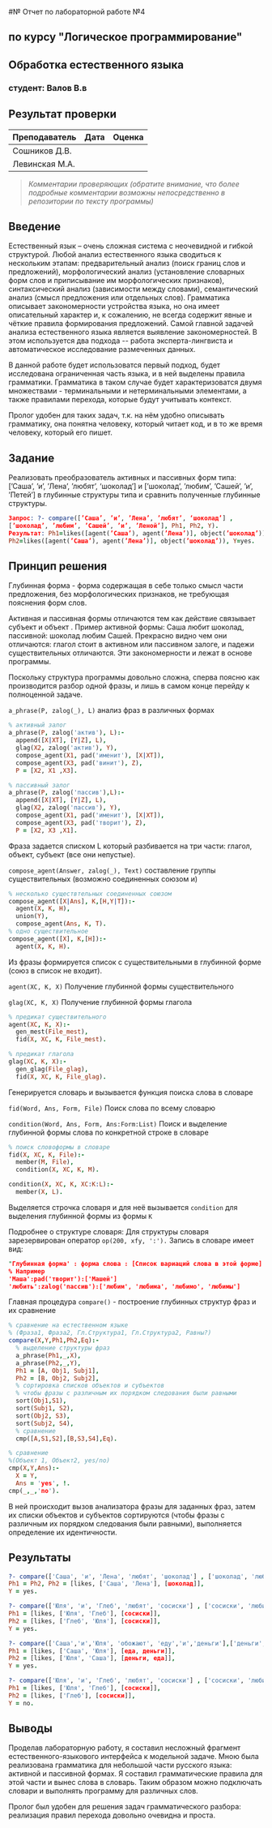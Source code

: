 #№ Отчет по лабораторной работе №4
## по курсу "Логическое программирование"

## Обработка естественного языка

### студент: Валов В.в

## Результат проверки

| Преподаватель     | Дата         |  Оценка       |
|-------------------|--------------|---------------|
| Сошников Д.В. |              |               |
| Левинская М.А.|              |               |

> *Комментарии проверяющих (обратите внимание, что более подробные комментарии возможны непосредственно в репозитории по тексту программы)*


## Введение

Естественный язык – очень сложная система с неочевидной и гибкой структурой. Любой анализ естественного языка сводиться к нескольким этапам: предварительный анализ (поиск границ слов и предложений), морфологический анализ (установление словарных форм слов и приписывание им морфологических признаков), синтаксический анализ (зависимости между словами), семантический анализ (смысл предложения или отдельных слов). Грамматика описывает закономерности устройства языка, но она имеет описательный характер и, к сожалению, не всегда содержит явные и чёткие правила формирования предложений. Самой главной задачей анализа естественного языка является выявление закономерностей. В этом используется два подхода -- работа эксперта-лингвиста и автоматическое исследование размеченных данных.

В данной работе будет использоватся первый подход, будет исследована ограниченная часть языка, и в ней выделены правила грамматики. Грамматика в таком случае будет характеризоватся двумя множествами - терминальными и нетерминальными элементами, а также правилами перехода, которые будут учитывать контекст.

Пролог удобен для таких задач, т.к. на нём удобно описывать грамматику, она понятна человеку, который читает код, и в то же время человеку, который его пишет.


## Задание

Реализовать преобразователь активных и пассивных форм типа:
[’Саша’, ’и’, ’Лена’, ’любят’, ‘шоколад’] и
[’шоколад’, ’любим’, ’Сашей’, ’и’, ’Петей’]
в глубинные структуры типа и сравнить полученные глубинные структуры.
```Prolog
Запрос: ?- compare([’Саша’, ’и’, ’Лена’, ’любят’, ‘шоколад’] ,
[’шоколад’, ’любим’, ’Сашей’, ’и’, ’Леной’], Ph1, Ph2, Y).
Результат: Ph1=likes([agent(’Саша’), agent(’Лена’)], object(’шоколад’)),
Ph2=likes([agent(’Саша’), agent(’Лена’)], object(’шоколад’)), Y=yes.
```

## Принцип решения

Глубинная форма - форма содержащая в себе только смысл части предложения, без морфологических признаков, не требующая пояснения форм слов.

Активная и пассивная формы отличаются тем как действие связывает субъект и объект . Пример активной формы: Саша любит шоколад, пассивной: шоколад любим Сашей. Прекрасно видно чем они отличаются: глагол стоит в активном или пассивном залоге, и падежи существительных отличаются. Эти закономерности и лежат в основе программы.

Поскольку структура программы довольно сложна, сперва поясню как производится разбор одной фразы, и лишь в самом конце перейду к полноценной задаче.

`a_phrase(P, zalog(_), L)` анализ фраз в различных формах
```prolog
% активный залог
a_phrase(P, zalog('актив'), L):-
  append([X|XT], [Y|Z], L),
  glag(X2, zalog('актив'), Y),
  compose_agent(X1, pad('именит'), [X|XT]),
  compose_agent(X3, pad('винит'), Z),
  P = [X2, X1 ,X3].

% пассивный залог
a_phrase(P, zalog('пассив'),L):-
  append([X|XT], [Y|Z], L),
  glag(X2, zalog('пассив'), Y),
  compose_agent(X1, pad('именит'), [X|XT]),
  compose_agent(X3, pad('творит'), Z),
  P = [X2, X3 ,X1].
```  
Фраза задается списком L который разбивается на три части: глагол, объект, субъект (все они непустые).

`compose_agent(Answer, zalog(_), Text)` составление группы существительных (возможно соединенных союзом и)
```prolog
% несколько существтельных соединенных союзом
compose_agent([X|Ans], K,[H,Y|T]):-
  agent(X, K, H),
  union(Y),
  compose_agent(Ans, K, T).
% одно существительное
compose_agent([X], K,[H]):-
  agent(X, K, H).
```  
Из фразы формируется список с существительными в глубинной форме (союз в список не входит).

`agent(XC, K, X)` Получение глубинной формы существительного

`glag(XC, K, X)` Получение глубинной формы глагола
```prolog
% предикат существительного
agent(XC, K, X):-
  gen_mest(File_mest),
  fid(X, XC, K, File_mest).

% предикат глагола
glag(XC, K, X):-
  gen_glag(File_glag),
  fid(X, XC, K, File_glag).
```
Генерируется словарь и вызывается функция поиска слова в словаре

`fid(Word, Ans, Form, File)` Поиск слова по всему словарю

`condition(Word, Ans, Form, Ans:Form:List)` Поиск и выделение глубинной формы слова по конкретной строке в словаре
```prolog
% поиск словоформы в словаре
fid(X, XC, K, File):-
  member(M, File),
  condition(X, XC, K, M).

condition(X, XC, K, XC:K:L):-
  member(X, L).
```  
Выделяется строчка словаря и для неё вызывается `condition` для выделения глубинной формы из формы `K`

Подробнее о структуре словаря:
Для структуры словаря зарезервирован оператор `op(200, xfy, ':').` Запись в словаре имеет вид:
```prolog
"Глубинная форма' : форма слова : [Список вариаций слова в этой форме]
% Например
'Маша':pad('творит'):['Машей']
'любить':zalog('пассив'):['любим', 'любима', 'любимо', 'любимы']
```
Главная процедура `compare()` - построение глубинных структур фраз и их сравнение
```prolog
% сравнение на естественном языке
% (Фраза1, Фраза2, Гл.Структура1, Гл.Структура2, Равны?)
compare(X,Y,Ph1,Ph2,Eq):-
  % выделение структуры фраз
  a_phrase(Ph1,_,X),
  a_phrase(Ph2,_,Y),
  Ph1 = [A, Obj1, Subj1],
  Ph2 = [B, Obj2, Subj2],
  % сортировка списков объектов и субъектов
  % чтобы фразы с различным их порядком следования были равными
  sort(Obj1,S1),
  sort(Subj1, S2),
  sort(Obj2, S3),
  sort(Subj2, S4),
  % сравнение
  cmp([A,S1,S2],[B,S3,S4],Eq).

% сравнение
%(Объект 1, Объект2, yes/no)
cmp(X,Y,Ans):-
  X = Y,
  Ans = 'yes', !.
cmp(_,_,'no').
```
В ней происходит вызов анализатора фразы для заданных фраз, затем их списки объектов и субъектов сортируются (чтобы фразы с различным их порядком следования были равными), выполняется определение их идентичности.

## Результаты

```prolog
?- compare(['Саша', 'и', 'Лена', 'любят', 'шоколад'] , ['шоколад', 'любим','Сашей', 'и', 'Леной'], Ph1,Ph2, Y).
Ph1 = Ph2, Ph2 = [likes, ['Саша', 'Лена'], [шоколад]],
Y = yes.

?- compare(['Юля', 'и', 'Глеб', 'любят', 'сосиски'] , ['сосиски', 'любимы','Глебом', 'и', 'Юлей'], Ph1,Ph2, Y).
Ph1 = [likes, ['Юля', 'Глеб'], [сосиски]],
Ph2 = [likes, ['Глеб', 'Юля'], [сосиски]],
Y = yes.

?- compare(['Саша','и','Юля', 'обожают', 'еду','и','деньги'],['деньги','и','еда','обожаемы','Юлей','и','Сашей'],Ph1,Ph2,Y).
Ph1 = [likes, ['Саша', 'Юля'], [еда, деньги]],
Ph2 = [likes, ['Юля', 'Саша'], [деньги, еда]],
Y = yes.

?- compare(['Юля', 'и', 'Глеб', 'любят', 'сосиски'] , ['сосиски', 'любимы','Глебом'], Ph1,Ph2, Y). 
Ph1 = [likes, ['Юля', 'Глеб'], [сосиски]],
Ph2 = [likes, ['Глеб'], [сосиски]],
Y = no.
```

## Выводы
Проделав лабораторную работу, я составил несложный фрагмент естественного-языкового интерфейса к модельной задаче. Мною была реализована грамматика для небольшой части русского языка: активной и пассивной формах. Я составил грамматические правила для этой части и вынес слова в словарь. Таким образом можно подключать словари и выполнять программу для различных слов.

Пролог был удобен для решения задач грамматического разбора: реализация правил перехода довольно очевидна и проста.




